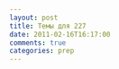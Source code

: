 ```yaml
---
layout: post
title: Темы для 227
date: 2011-02-16T16:17:00
comments: true
categories: prep
---
```


